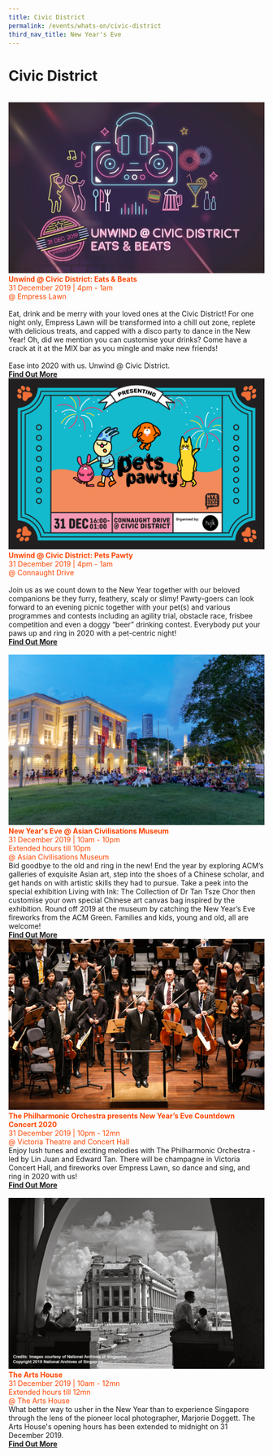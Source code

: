 ```yaml
---
title: Civic District
permalink: /events/whats-on/civic-district
third_nav_title: New Year's Eve
---
```


# Civic District

<br>
      <a href="https://silentdisco-countdown2020.peatix.com/"> <img src="/images/(CD)-eats-and-beats-kv-website.jpg" /></a>    
      <font color="orangered"><b>Unwind @ Civic District: Eats & Beats</b></font>
      <font color="orangered"><br>31 December 2019 | 4pm - 1am</font>
      <font color="orangered"><br> @ Empress Lawn</font>
      <br>
      <br>Eat, drink and be merry with your loved ones at the Civic District! For one night only, Empress Lawn will be transformed into a chill out zone, replete with delicious treats, and capped with a disco party to dance in the New Year! Oh, did we mention you can customise your drinks? Come have a crack at it at the MIX bar as you mingle and make new friends!
      <br>
      <br>
Ease into 2020 with us. Unwind @ Civic District.
      <font color="orangered"><b><br><a href="https://silentdisco-countdown2020.peatix.com/">Find Out More</a></b></font>
      <br>     
     <a href="https://petspawty.sg/"> <img src="/images/pets-pawty-kv-updated.jpg" /></a>
      <font color="orangered"><b>Unwind @ Civic District: Pets Pawty</b></font>
      <font color="orangered"><br>31 December 2019 | 4pm - 1am</font>
      <font color="orangered"><br> @ Connaught Drive</font>
      <br>
      <br>Join us as we count down to the New Year together with our beloved companions be they furry, feathery, scaly or slimy! Pawty-goers can look forward to an evening picnic together with your pet(s) and various programmes and contests including an agility trial, obstacle race, frisbee competition and even a doggy “beer” drinking contest. Everybody put your paws up and ring in 2020 with a pet-centric night!
      <font color="orangered"><b><br><a href="https://petspawty.sg/">Find Out More</a></b></font>
      <br>
      <br>
     <a href="https://www.acm.org.sg/"> <img src="/images/ACM_KV_10122019.jpg" /></a>
      <font color="orangered"><b>New Year's Eve @ Asian Civilisations Museum</b></font>
      <font color="orangered"><br>31 December 2019 | 10am - 10pm</font>
      <font color="orangered"><br> Extended hours till 10pm </font>
      <font color="orangered"><br> @ Asian Civilisations Museum </font>  
      <br>Bid goodbye to the old and ring in the new! End the year by exploring ACM’s galleries of exquisite Asian art, step into the shoes of a Chinese scholar, and get hands on with artistic skills they had to pursue. Take a peek into the special exhibition Living with Ink: The Collection of Dr Tan Tsze Chor then customise your own special Chinese art canvas bag inspired by the exhibition. Round off 2019 at the museum by catching the New Year’s Eve fireworks from the ACM Green. Families and kids, young and old, all are welcome!
      <font color="orangered"><b><br><a href="https://www.acm.org.sg/">Find Out More</a></b></font>
      <br>      
     <a href="https://www.sistic.com.sg/events/nye1219"> <img src="/images/CDVictoriaTheaterandConcert.jpg" /></a>
      <font color="orangered"><b>The Philharmonic Orchestra presents New Year’s Eve Countdown Concert 2020</b></font>
      <font color="orangered"><br>31 December 2019 | 10pm - 12mn</font>
      <font color="orangered"><br> @ Victoria Theatre and Concert Hall </font>  
      <br>Enjoy lush tunes and exciting melodies with The Philharmonic Orchestra - led by Lin Juan and Edward Tan. There will be champagne in Victoria Concert Hall, and fireworks over Empress Lawn, so dance and sing, and ring in 2020 with us!
      <font color="orangered"><b><br><a href="https://www.sistic.com.sg/events/nye1219">Find Out More</a></b></font>
      <br>
      <br>
     <a href="https://www.theartshouse.sg/whats-on/marjorie-doggett-exhibition"> <img src="/images/CDTheArtHouse.jpg" /></a>
      <font color="orangered"><b>The Arts House</b></font>
      <font color="orangered"><br>31 December 2019 | 10am - 12mn</font>
      <font color="orangered"><br> Extended hours till 12mn </font>
      <font color="orangered"><br> @ The Arts House </font>  
      <br>What better way to usher in the New Year than to experience Singapore through the lens of the pioneer local photographer, Marjorie Doggett. The Arts House's opening hours has been extended to midnight on 31 December 2019.
      <font color="orangered"><b><br><a href="https://www.theartshouse.sg/whats-on/marjorie-doggett-exhibition">Find Out More</a></b></font>
      <br>
